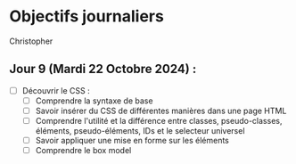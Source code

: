 # Objectifs journaliers

Christopher

## Jour 9 (Mardi 22 Octobre 2024) :

- [ ] Découvrir le CSS :
  - [ ] Comprendre la syntaxe de base
  - [ ] Savoir insérer du CSS de différentes manières dans une page HTML
  - [ ] Comprendre l'utilité et la différence entre classes, pseudo-classes, éléments, pseudo-éléments, IDs et le selecteur universel
  - [ ] Savoir appliquer une mise en forme sur les éléments
  - [ ] Comprendre le box model
